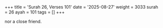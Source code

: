 +++
title = 'Surah 26, Verses 101'
date = '2025-08-27'
weight = 3033
surah = 26
ayah = 101
tags = []
+++

nor a close friend.